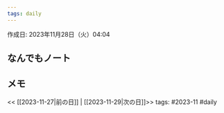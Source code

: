 ```yaml
---
tags: daily
---
```


作成日: 2023年11月28日（火）04:04

## なんでもノート

## メモ


<< [[2023-11-27|前の日]] | [[2023-11-29|次の日]]>>
tags: #2023-11 #daily
